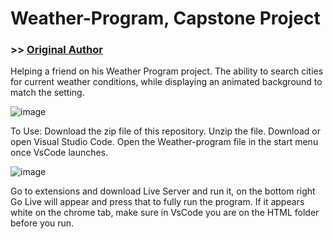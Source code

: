 # Weather-Program, Capstone Project

### >> [Original Author](https://github.com/nicholasqy)

Helping a friend on his Weather Program project. The ability to search cities for current weather conditions, while displaying an animated background to match the setting.

![image](https://user-images.githubusercontent.com/104588184/169843862-1caad304-429c-42bb-851c-eb08bdadb5f7.png)


To Use:
Download the zip file of this repository. 
Unzip the file.
Download or open Visual Studio Code.
Open the Weather-program file in the start menu once VsCode launches.

![image](https://user-images.githubusercontent.com/104588184/169717546-2f8f4cd6-179f-486b-b6a7-accd0b35f64d.png)

Go to extensions and download Live Server and run it, on the bottom right Go Live will appear and press that to fully run the program.
If it appears white on the chrome tab, make sure in VsCode you are on the HTML folder before you run. 
